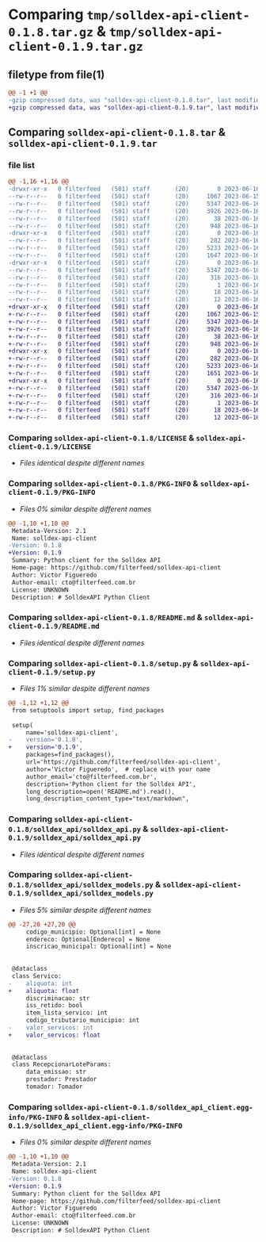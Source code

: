 # Comparing `tmp/solldex-api-client-0.1.8.tar.gz` & `tmp/solldex-api-client-0.1.9.tar.gz`

## filetype from file(1)

```diff
@@ -1 +1 @@
-gzip compressed data, was "solldex-api-client-0.1.8.tar", last modified: Fri Jun 16 12:44:13 2023, max compression
+gzip compressed data, was "solldex-api-client-0.1.9.tar", last modified: Fri Jun 16 13:49:59 2023, max compression
```

## Comparing `solldex-api-client-0.1.8.tar` & `solldex-api-client-0.1.9.tar`

### file list

```diff
@@ -1,16 +1,16 @@
-drwxr-xr-x   0 filterfeed   (501) staff       (20)        0 2023-06-16 12:44:13.993919 solldex-api-client-0.1.8/
--rw-r--r--   0 filterfeed   (501) staff       (20)     1067 2023-06-15 16:36:24.000000 solldex-api-client-0.1.8/LICENSE
--rw-r--r--   0 filterfeed   (501) staff       (20)     5347 2023-06-16 12:44:13.993774 solldex-api-client-0.1.8/PKG-INFO
--rw-r--r--   0 filterfeed   (501) staff       (20)     3926 2023-06-16 03:21:01.000000 solldex-api-client-0.1.8/README.md
--rw-r--r--   0 filterfeed   (501) staff       (20)       38 2023-06-16 12:44:13.993970 solldex-api-client-0.1.8/setup.cfg
--rw-r--r--   0 filterfeed   (501) staff       (20)      948 2023-06-16 12:44:09.000000 solldex-api-client-0.1.8/setup.py
-drwxr-xr-x   0 filterfeed   (501) staff       (20)        0 2023-06-16 12:44:13.992663 solldex-api-client-0.1.8/solldex_api/
--rw-r--r--   0 filterfeed   (501) staff       (20)      282 2023-06-16 12:43:54.000000 solldex-api-client-0.1.8/solldex_api/__init__.py
--rw-r--r--   0 filterfeed   (501) staff       (20)     5233 2023-06-16 03:41:39.000000 solldex-api-client-0.1.8/solldex_api/solldex_api.py
--rw-r--r--   0 filterfeed   (501) staff       (20)     1647 2023-06-16 02:37:39.000000 solldex-api-client-0.1.8/solldex_api/solldex_models.py
-drwxr-xr-x   0 filterfeed   (501) staff       (20)        0 2023-06-16 12:44:13.993520 solldex-api-client-0.1.8/solldex_api_client.egg-info/
--rw-r--r--   0 filterfeed   (501) staff       (20)     5347 2023-06-16 12:44:13.000000 solldex-api-client-0.1.8/solldex_api_client.egg-info/PKG-INFO
--rw-r--r--   0 filterfeed   (501) staff       (20)      316 2023-06-16 12:44:13.000000 solldex-api-client-0.1.8/solldex_api_client.egg-info/SOURCES.txt
--rw-r--r--   0 filterfeed   (501) staff       (20)        1 2023-06-16 12:44:13.000000 solldex-api-client-0.1.8/solldex_api_client.egg-info/dependency_links.txt
--rw-r--r--   0 filterfeed   (501) staff       (20)       18 2023-06-16 12:44:13.000000 solldex-api-client-0.1.8/solldex_api_client.egg-info/requires.txt
--rw-r--r--   0 filterfeed   (501) staff       (20)       12 2023-06-16 12:44:13.000000 solldex-api-client-0.1.8/solldex_api_client.egg-info/top_level.txt
+drwxr-xr-x   0 filterfeed   (501) staff       (20)        0 2023-06-16 13:49:59.095599 solldex-api-client-0.1.9/
+-rw-r--r--   0 filterfeed   (501) staff       (20)     1067 2023-06-15 16:36:24.000000 solldex-api-client-0.1.9/LICENSE
+-rw-r--r--   0 filterfeed   (501) staff       (20)     5347 2023-06-16 13:49:59.095423 solldex-api-client-0.1.9/PKG-INFO
+-rw-r--r--   0 filterfeed   (501) staff       (20)     3926 2023-06-16 03:21:01.000000 solldex-api-client-0.1.9/README.md
+-rw-r--r--   0 filterfeed   (501) staff       (20)       38 2023-06-16 13:49:59.095694 solldex-api-client-0.1.9/setup.cfg
+-rw-r--r--   0 filterfeed   (501) staff       (20)      948 2023-06-16 13:49:29.000000 solldex-api-client-0.1.9/setup.py
+drwxr-xr-x   0 filterfeed   (501) staff       (20)        0 2023-06-16 13:49:59.094312 solldex-api-client-0.1.9/solldex_api/
+-rw-r--r--   0 filterfeed   (501) staff       (20)      282 2023-06-16 12:43:54.000000 solldex-api-client-0.1.9/solldex_api/__init__.py
+-rw-r--r--   0 filterfeed   (501) staff       (20)     5233 2023-06-16 03:41:39.000000 solldex-api-client-0.1.9/solldex_api/solldex_api.py
+-rw-r--r--   0 filterfeed   (501) staff       (20)     1651 2023-06-16 13:44:43.000000 solldex-api-client-0.1.9/solldex_api/solldex_models.py
+drwxr-xr-x   0 filterfeed   (501) staff       (20)        0 2023-06-16 13:49:59.095161 solldex-api-client-0.1.9/solldex_api_client.egg-info/
+-rw-r--r--   0 filterfeed   (501) staff       (20)     5347 2023-06-16 13:49:59.000000 solldex-api-client-0.1.9/solldex_api_client.egg-info/PKG-INFO
+-rw-r--r--   0 filterfeed   (501) staff       (20)      316 2023-06-16 13:49:59.000000 solldex-api-client-0.1.9/solldex_api_client.egg-info/SOURCES.txt
+-rw-r--r--   0 filterfeed   (501) staff       (20)        1 2023-06-16 13:49:59.000000 solldex-api-client-0.1.9/solldex_api_client.egg-info/dependency_links.txt
+-rw-r--r--   0 filterfeed   (501) staff       (20)       18 2023-06-16 13:49:59.000000 solldex-api-client-0.1.9/solldex_api_client.egg-info/requires.txt
+-rw-r--r--   0 filterfeed   (501) staff       (20)       12 2023-06-16 13:49:59.000000 solldex-api-client-0.1.9/solldex_api_client.egg-info/top_level.txt
```

### Comparing `solldex-api-client-0.1.8/LICENSE` & `solldex-api-client-0.1.9/LICENSE`

 * *Files identical despite different names*

### Comparing `solldex-api-client-0.1.8/PKG-INFO` & `solldex-api-client-0.1.9/PKG-INFO`

 * *Files 0% similar despite different names*

```diff
@@ -1,10 +1,10 @@
 Metadata-Version: 2.1
 Name: solldex-api-client
-Version: 0.1.8
+Version: 0.1.9
 Summary: Python client for the Solldex API
 Home-page: https://github.com/filterfeed/solldex-api-client
 Author: Victor Figueredo
 Author-email: cto@filterfeed.com.br
 License: UNKNOWN
 Description: # SolldexAPI Python Client
```

### Comparing `solldex-api-client-0.1.8/README.md` & `solldex-api-client-0.1.9/README.md`

 * *Files identical despite different names*

### Comparing `solldex-api-client-0.1.8/setup.py` & `solldex-api-client-0.1.9/setup.py`

 * *Files 1% similar despite different names*

```diff
@@ -1,12 +1,12 @@
 from setuptools import setup, find_packages
 
 setup(
     name='solldex-api-client',
-    version='0.1.8',
+    version='0.1.9',
     packages=find_packages(),
     url='https://github.com/filterfeed/solldex-api-client',
     author='Victor Figueredo',  # replace with your name
     author_email='cto@filterfeed.com.br',
     description='Python client for the Solldex API',
     long_description=open('README.md').read(),
     long_description_content_type="text/markdown",
```

### Comparing `solldex-api-client-0.1.8/solldex_api/solldex_api.py` & `solldex-api-client-0.1.9/solldex_api/solldex_api.py`

 * *Files identical despite different names*

### Comparing `solldex-api-client-0.1.8/solldex_api/solldex_models.py` & `solldex-api-client-0.1.9/solldex_api/solldex_models.py`

 * *Files 5% similar despite different names*

```diff
@@ -27,20 +27,20 @@
     codigo_municipio: Optional[int] = None
     endereco: Optional[Endereco] = None
     inscricao_municipal: Optional[int] = None
 
 
 @dataclass
 class Servico:
-    aliquota: int
+    aliquota: float
     discriminacao: str
     iss_retido: bool
     item_lista_servico: int
     codigo_tributario_municipio: int
-    valor_servicos: int
+    valor_servicos: float
 
 
 @dataclass
 class RecepcionarLoteParams:
     data_emissao: str
     prestador: Prestador
     tomador: Tomador
```

### Comparing `solldex-api-client-0.1.8/solldex_api_client.egg-info/PKG-INFO` & `solldex-api-client-0.1.9/solldex_api_client.egg-info/PKG-INFO`

 * *Files 0% similar despite different names*

```diff
@@ -1,10 +1,10 @@
 Metadata-Version: 2.1
 Name: solldex-api-client
-Version: 0.1.8
+Version: 0.1.9
 Summary: Python client for the Solldex API
 Home-page: https://github.com/filterfeed/solldex-api-client
 Author: Victor Figueredo
 Author-email: cto@filterfeed.com.br
 License: UNKNOWN
 Description: # SolldexAPI Python Client
```

